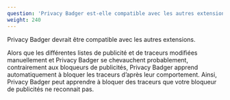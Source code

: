 ```yaml
---
question: 'Privacy Badger est-elle compatible avec les autres extensions, dont les bloqueurs de publicités ?'
weight: 240
---
```


Privacy Badger devrait être compatible avec les autres extensions.

Alors que les différentes listes de publicité et de traceurs modifiées manuellement et Privacy Badger se chevauchent probablement, contrairement aux bloqueurs de publicités, Privacy Badger apprend automatiquement à bloquer les traceurs d’après leur comportement. Ainsi, Privacy Badger peut apprendre à bloquer des traceurs que votre bloqueur de publicités ne reconnait pas.
